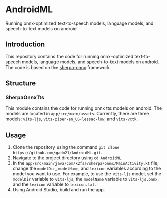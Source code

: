 # AndroidML
Running onnx-optimized text-to-speech models, language models, and speech-to-text models on android



## Introduction
This repository contains  the code for running onnx-optimized text-to-speech models, language models, and speech-to-text models on android. The code is based on the [sherpa-onnx](https://github.com/k2-fsa/sherpa-onnx) framework. 

## Structure
### SherpaOnnxTts
This module contains the code for running onnx tts models on android.
The models are located in `app/src/main/assets`. 
Currently, there are three models: `vits-ljs`, `vits-piper-en_US-lessac-low`, and `vits-vctk`. 

## Usage
1. Clone the repository using the command `git clone https://github.com/gadm21/AndroidML.git`.
2. Navigate to the project directory using `cd AndroidML`.
3. In the `app/src/main/java/com/k2fsa/sherpa/onnx/MainActivity.kt` file, change the `modelDir`, `modelName`, and `lexicon` variables according to the model you want to use. For example, to use the `vits-ljs` model, set the `modelDir` variable to `vits-ljs`, the `modelName` variable to `vits-ljs.onnx`, and the `lexicon` variable to `lexicon.txt`.
4. Using Android Studio, build and run the app.
